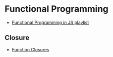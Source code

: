# Functional Programming

-   [Functional Programming in JS playlist](https://www.youtube.com/watch?v=BMUiFMZr7vk&list=PL0zVEGEvSaeEd9hlmCXrk5yUyqUag-n84)

## Closure

-   [Function Closures](https://www.w3schools.com/js/js_function_closures.asp)
